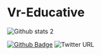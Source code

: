 # Vr-Educative

![Github stats 2](https://github-readme-stats.vercel.app/api?username=vreducative&show_icons=true&theme=radical&bg_color=111)

[![Github Badge](https://img.shields.io/badge/-Github-000?style=quare&labelColor=000&logo=Github&logoColor=white&link=link)](link) 
![Twitter URL](https://img.shields.io/twitter/url?label=Twitter&style=social&url=vr-educative)
